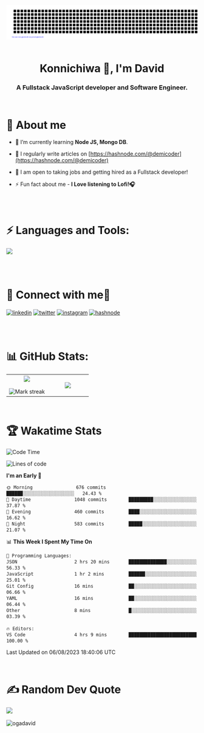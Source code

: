 <div align="center">
 <img src="gitartwork.svg" />
</div>

<br/>

<h1 align="center">Konnichiwa 👋, I'm David</h1>
<h3 align="center">A Fullstack JavaScript developer and Software Engineer.</h3>
<br />

# 🚀 About me
- 🌱 I’m currently learning **Node JS, Mongo DB**.
- 📝 I regularly write articles on [https://hashnode.com/@demicoder](https://hashnode.com/@demicoder)
- 🎯 I am open to taking jobs and getting hired as a Fullstack developer! 

- ⚡ Fun fact about me - **I Love listening to Lofi!🎧**
<br/>
<br />
<h1 align="left">⚡ Languages and Tools:</h1>
<p>
  <a href="https://skillicons.dev">
    <img src="https://skillicons.dev/icons?i=html,css,tailwind,sass,styledcomponents,js,ts,react,nextjs,nodejs,express,prisma,mongodb,planetscale,jest,postman,git,github,vercel,vscode,powershell,figma,vite" />
  </a>
</p>
<br/>
<br />
<h1 align="left">🙌 Connect with me🔗</h1>
<p align="left">
<a href="https://linkedin.com/in/davidoga" target="blank"><img align="center" src="https://user-images.githubusercontent.com/88904952/234979284-68c11d7f-1acc-4f0c-ac78-044e1037d7b0.png" alt="linkedin" height="50" width="50" /></a>
<a href="https://twitter.com/demicoderr" target="blank"><img align="center" src="https://user-images.githubusercontent.com/88904952/234980676-61bfb021-ecc8-48f7-88e6-34c1b06c4a58.png" alt="twitter" height="50" width="50" /></a> 
<a href="https://instagram.com/demi.coder" target="blank"><img align="center" src="https://user-images.githubusercontent.com/88904952/234981169-2dd1e58f-4b7e-468c-8213-034ba62156c3.png" alt="instagram" height="50" width="50" /></a>
<a href="https://hashnode.com/@demicoderr/" target="blank"><img align="center" src="https://user-images.githubusercontent.com/88904952/234982196-562aea17-5532-4550-8c08-1c7cb994a541.png" alt="hashnode" height="50" width="50" /></a>
</p>
<br />
<br/>

# 📊 GitHub Stats:

<table align="center">
<tr border="none">
<td width="50%" align="center">
  
  <img  align="center"  src="https://github-readme-stats.vercel.app/api?username=OgaDavid&theme=react&show_icons=true&count_private=true" />
  <br></br>
  <img  title="🔥 Get streak stats for your profile at git.io/streak-stats" alt="Mark streak" src="https://github-readme-streak-stats.herokuapp.com/?user=OgaDavid&theme=react&hide_border=false" /> 
</td>

<td width="50%" align="center">

  <img  align="center"  src="https://github-readme-stats.anuraghazra1.vercel.app/api/top-langs/?username=OgaDavid&theme=react&hide_border=false&no-bg=true&no-frame=true&langs_count=10"/>
  
  </td>
</tr>
</table>

<br/>

# 🏆 Wakatime Stats

<!--START_SECTION:waka-->
![Code Time](http://img.shields.io/badge/Code%20Time-71%20hrs%2021%20mins-blue)

![Lines of code](https://img.shields.io/badge/From%20Hello%20World%20I%27ve%20Written-1.0%20million%20lines%20of%20code-blue)

**I'm an Early 🐤** 

```text
🌞 Morning                676 commits         ██████░░░░░░░░░░░░░░░░░░░   24.43 % 
🌆 Daytime                1048 commits        █████████░░░░░░░░░░░░░░░░   37.87 % 
🌃 Evening                460 commits         ████░░░░░░░░░░░░░░░░░░░░░   16.62 % 
🌙 Night                  583 commits         █████░░░░░░░░░░░░░░░░░░░░   21.07 % 
```


📊 **This Week I Spent My Time On** 

```text
💬 Programming Languages: 
JSON                     2 hrs 20 mins       ██████████████░░░░░░░░░░░   56.33 % 
JavaScript               1 hr 2 mins         ██████░░░░░░░░░░░░░░░░░░░   25.01 % 
Git Config               16 mins             ██░░░░░░░░░░░░░░░░░░░░░░░   06.66 % 
YAML                     16 mins             ██░░░░░░░░░░░░░░░░░░░░░░░   06.44 % 
Other                    8 mins              █░░░░░░░░░░░░░░░░░░░░░░░░   03.39 % 

🔥 Editors: 
VS Code                  4 hrs 9 mins        █████████████████████████   100.00 % 
```


 Last Updated on 06/08/2023 18:40:06 UTC
<!--END_SECTION:waka-->
<br />

# ✍️ Random Dev Quote
![](https://quotes-github-readme.vercel.app/api?type=horizontal&theme=dark)

<p align="left"> <img src="https://komarev.com/ghpvc/?username=ogadavid&label=Profile%20views&color=0e75b6&style=flat" alt="ogadavid" /> </p>

